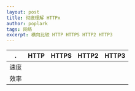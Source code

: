 ```yaml
---
layout: post
title: 彻底理解 HTTPx
author: poplark
tags: 网络
excerpt: 横向比较 HTTP HTTPS HTTP2 HTTP3
---
```


. | HTTP | HTTPS | HTTP2 | HTTP3
:-: | :-: | :-: | :-: | :-:
速度 | | | |
效率 | | | |
